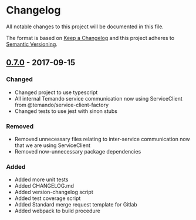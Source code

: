 # Changelog

All notable changes to this project will be documented in this file.

The format is based on [Keep a Changelog](http://keepachangelog.com/) and this project adheres to [Semantic Versioning](http://semver.org/).
 
## [0.7.0] - 2017-09-15
 
### Changed

- Changed project to use typescript
- All internal Temando service communication now using ServiceClient from @temando/service-client-factory
- Changed tests to use jest with sinon stubs

### Removed

- Removed unnecessary files relating to inter-service communication now that we are using ServiceClient
- Removed now-unnecessary package dependencies

### Added

- Added more unit tests
- Added CHANGELOG.md
- Added version-changelog script
- Added test coverage script
- Added Standard merge request template for Gitlab
- Added webpack to build procedure

[0.7.0]: https://src.temando.io/temando-services/serverless-temando-carrier-service-plugin/tree/v0.7.0
[0.6.0]: https://src.temando.io/temando-services/serverless-temando-carrier-service-plugin/tree/v0.6.0


[Unreleased]: undefined/compare/v0.7.0...HEAD
[0.7.0]: undefined/tree/v0.7.0